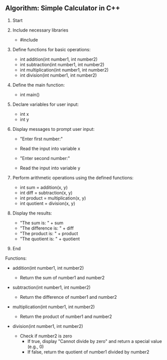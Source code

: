 ## Algorithm: Simple Calculator in C++

1. Start

2. Include necessary libraries
    - #include <iostream>

3. Define functions for basic operations:
    - int addition(int number1, int number2)
    - int subtraction(int number1, int number2)
    - int multiplication(int number1, int number2)
    - int division(int number1, int number2)

4. Define the main function:
    - int main()

5. Declare variables for user input:
    - int x
    - int y

6. Display messages to prompt user input:
    - "Enter first number:"
    - Read the input into variable x

    - "Enter second number:"
    - Read the input into variable y

7. Perform arithmetic operations using the defined functions:
    - int sum = addition(x, y)
    - int diff = subtraction(x, y)
    - int product = multiplication(x, y)
    - int quotient = division(x, y)

8. Display the results:
    - "The sum is: " + sum
    - "The difference is: " + diff
    - "The product is: " + product
    - "The quotient is: " + quotient

9. End

Functions:
- addition(int number1, int number2)
    - Return the sum of number1 and number2

- subtraction(int number1, int number2)
    - Return the difference of number1 and number2

- multiplication(int number1, int number2)
    - Return the product of number1 and number2

- division(int number1, int number2)
    - Check if number2 is zero
        - If true, display "Cannot divide by zero" and return a special value (e.g., 0)
        - If false, return the quotient of number1 divided by number2

